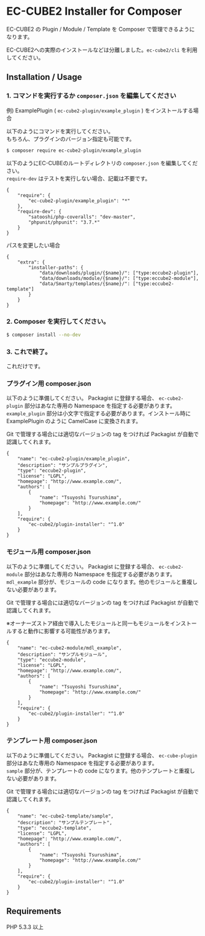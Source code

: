 # EC-CUBE2 Installer for Composer

EC-CUBE2 の Plugin / Module / Template を Composer で管理できるようになります。

EC-CUBE2への実際のインストールなどは分離しました。`ec-cube2/cli` を利用してください。

## Installation / Usage

### 1. コマンドを実行するか `composer.json` を編集してください

例) ExamplePlugin ( `ec-cube2-plugin/example_plugin` ) をインストールする場合

以下のようにコマンドを実行してください。  
もちろん、プラグインのバージョン指定も可能です。

```sh
$ composer require ec-cube2-plugin/example_plugin
```

以下のようにEC-CUBEのルートディレクトリの `composer.json` を編集してください。  
`require-dev` はテストを実行しない場合、記載は不要です。

```
{
    "require": {
        "ec-cube2-plugin/example_plugin": "*"
    },
    "require-dev": {
        "satooshi/php-coveralls": "dev-master",
        "phpunit/phpunit": "3.7.*"
    }
}
```

パスを変更したい場合

```
{
    "extra": {
        "installer-paths": {
            "data/downloads/plugin/{$name}/": ["type:eccube2-plugin"],
            "data/downloads/module/{$name}/": ["type:eccube2-module"],
            "data/Smarty/templates/{$name}/": ["type:eccube2-template"]
        }
    }
}
```

### 2. Composer を実行してください。

```sh
$ composer install --no-dev
```

### 3. これで終了。

これだけです。



### プラグイン用 composer.json

以下のように準備してください。
Packagist に登録する場合、 `ec-cube2-plugin` 部分はあなた専用の Namespace を指定する必要があります。  
`example_plugin` 部分は小文字で指定する必要があります。インストール時に ExamplePlugin のように CamelCase に変換されます。

Git で管理する場合には適切なバージョンの tag をつければ Packagist が自動で認識してくれます。

```
{
    "name": "ec-cube2-plugin/example_plugin",
    "description": "サンプルプラグイン",
    "type": "eccube2-plugin",
    "license": "LGPL",
    "homepage": "http://www.example.com/",
    "authors": [
        {
            "name": "Tsuyoshi Tsurushima",
            "homepage": "http://www.example.com/"
        }
    ],
    "require": {
        "ec-cube2/plugin-installer": "^1.0"
    }
}
```


### モジュール用 composer.json

以下のように準備してください。
Packagist に登録する場合、 `ec-cube2-module` 部分はあなた専用の Namespace を指定する必要があります。  
`mdl_example` 部分が、モジュールの code になります。他のモジュールと重複しない必要があります。

Git で管理する場合には適切なバージョンの tag をつければ Packagist が自動で認識してくれます。

※オーナーズストア経由で導入したモジュールと同一もモジュールをインストールすると動作に影響する可能性があります。

```
{
    "name": "ec-cube2-module/mdl_example",
    "description": "サンプルモジュール",
    "type": "eccube2-module",
    "license": "LGPL",
    "homepage": "http://www.example.com/",
    "authors": [
        {
            "name": "Tsuyoshi Tsurushima",
            "homepage": "http://www.example.com/"
        }
    ],
    "require": {
        "ec-cube2/plugin-installer": "^1.0"
    }
}
```


### テンプレート用 composer.json

以下のように準備してください。
Packagist に登録する場合、 `ec-cube-plugin` 部分はあなた専用の Namespace を指定する必要があります。  
`sample` 部分が、テンプレートの code になります。他のテンプレートと重複しない必要があります。

Git で管理する場合には適切なバージョンの tag をつければ Packagist が自動で認識してくれます。

```
{
    "name": "ec-cube2-template/sample",
    "description": "サンプルテンプレート",
    "type": "eccube2-template",
    "license": "LGPL",
    "homepage": "http://www.example.com/",
    "authors": [
        {
            "name": "Tsuyoshi Tsurushima",
            "homepage": "http://www.example.com/"
        }
    ],
    "require": {
        "ec-cube2/plugin-installer": "^1.0"
    }
}
```

## Requirements

PHP 5.3.3 以上
